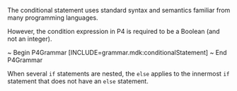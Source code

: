 The conditional statement uses standard syntax and semantics familiar
from many programming languages.

However, the condition expression in P4 is required to be a Boolean (and
not an integer).

\~ Begin P4Grammar \[INCLUDE=grammar.mdk:conditionalStatement\] \~ End
P4Grammar

When several `if` statements are nested, the `else` applies to the
innermost `if` statement that does not have an `else` statement.
